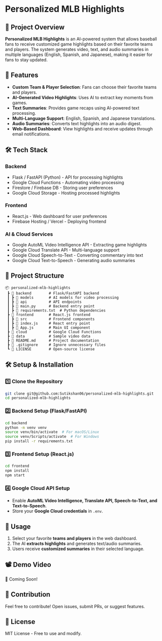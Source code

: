 # Personalized MLB Highlights

## 📌 Project Overview
**Personalized MLB Highlights** is an AI-powered system that allows baseball fans to receive customized game highlights based on their favorite teams and players. The system generates video, text, and audio summaries in multiple languages (English, Spanish, and Japanese), making it easier for fans to stay updated.

## 🚀 Features
- **Custom Team & Player Selection**: Fans can choose their favorite teams and players.
- **AI-Generated Video Highlights**: Uses AI to extract key moments from games.
- **Text Summaries**: Provides game recaps using AI-powered text processing.
- **Multi-Language Support**: English, Spanish, and Japanese translations.
- **Audio Summaries**: Converts text highlights into an audio digest.
- **Web-Based Dashboard**: View highlights and receive updates through email notifications.

## 🛠️ Tech Stack
### **Backend**
- Flask / FastAPI (Python) - API for processing highlights
- Google Cloud Functions - Automating video processing
- Firestore / Firebase DB - Storing user preferences
- Google Cloud Storage - Hosting processed highlights

### **Frontend**
- React.js - Web dashboard for user preferences
- Firebase Hosting / Vercel - Deploying frontend

### **AI & Cloud Services**
- Google AutoML Video Intelligence API - Extracting game highlights
- Google Cloud Translate API - Multi-language support
- Google Cloud Speech-to-Text - Converting commentary into text
- Google Cloud Text-to-Speech - Generating audio summaries

## 📂 Project Structure
```
📦 personalized-mlb-highlights
 ┣ 📂 backend        # Flask/FastAPI backend
 ┃ ┣ 📂 models       # AI models for video processing
 ┃ ┣ 📂 api          # API endpoints
 ┃ ┣ 📜 main.py      # Backend entry point
 ┃ ┣ 📜 requirements.txt  # Python dependencies
 ┣ 📂 frontend       # React.js frontend
 ┃ ┣ 📂 src          # Frontend components
 ┃ ┣ 📜 index.js     # React entry point
 ┃ ┣ 📜 App.js       # Main UI component
 ┣ 📂 cloud          # Google Cloud Functions
 ┣ 📂 data           # Sample video data
 ┣ 📜 README.md      # Project documentation
 ┣ 📜 .gitignore     # Ignore unnecessary files
 ┗ 📜 LICENSE        # Open-source license
```

## 🛠️ Setup & Installation
### **1️⃣ Clone the Repository**
```bash
git clone git@github.com:Sutikshan06/personalized-mlb-highlights.git
cd personalized-mlb-highlights
```

### **2️⃣ Backend Setup (Flask/FastAPI)**
```bash
cd backend
python -m venv venv
source venv/bin/activate  # For macOS/Linux
source venv/Scripts/activate  # For Windows
pip install -r requirements.txt
```

### **3️⃣ Frontend Setup (React.js)**
```bash
cd frontend
npm install
npm start
```

### **4️⃣ Google Cloud API Setup**
- Enable **AutoML Video Intelligence, Translate API, Speech-to-Text, and Text-to-Speech**.
- Store your **Google Cloud credentials** in `.env`.

## 📌 Usage
1. Select your favorite **teams and players** in the web dashboard.
2. The AI **extracts highlights** and generates text/audio summaries.
3. Users receive **customized summaries** in their selected language.

## 📽️ Demo Video
🚀 Coming Soon!

## 🤝 Contribution
Feel free to contribute! Open issues, submit PRs, or suggest features.

## 📜 License
MIT License - Free to use and modify.
